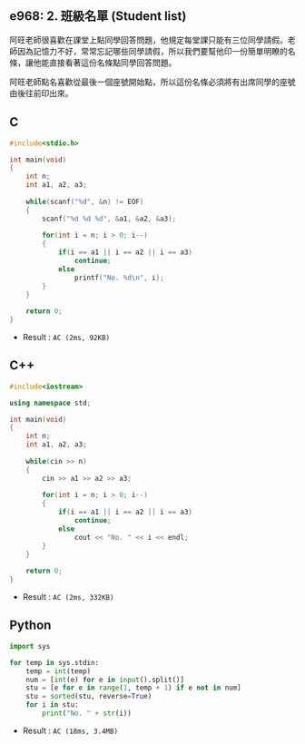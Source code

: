 ## e968: 2. 班級名單 (Student list)
阿旺老師很喜歡在課堂上點同學回答問題，他規定每堂課只能有三位同學請假。老師因為記憶力不好，常常忘記哪些同學請假，所以我們要幫他印一份簡單明瞭的名條，讓他能直接看著這份名條點同學回答問題。 

阿旺老師點名喜歡從最後一個座號開始點，所以這份名條必須將有出席同學的座號由後往前印出來。

## C
```C
#include<stdio.h>

int main(void)
{
	int n;
	int a1, a2, a3;
	
	while(scanf("%d", &n) != EOF)
	{
		scanf("%d %d %d", &a1, &a2, &a3);
		
		for(int i = n; i > 0; i--)
		{
			if(i == a1 || i == a2 || i == a3)
				continue;
			else
				printf("No. %d\n", i);
		}
	}
	
	return 0;
}
```
 * Result : `AC (2ms, 92KB)`

## C++
```C++
#include<iostream>

using namespace std;

int main(void)
{
	int n;
	int a1, a2, a3;
	
	while(cin >> n)
	{
		cin >> a1 >> a2 >> a3;
		
		for(int i = n; i > 0; i--)
		{
			if(i == a1 || i == a2 || i == a3)
				continue;
			else
				cout << "No. " << i << endl;
		}
	}
	
	return 0;
}
```
 * Result : `AC (2ms, 332KB)`

## Python
```python
import sys

for temp in sys.stdin:
    temp = int(temp)
    num = [int(e) for e in input().split()]
    stu = [e for e in range(1, temp + 1) if e not in num]
    stu = sorted(stu, reverse=True)
    for i in stu:
        print("No. " + str(i))
```
 * Result : `AC (18ms, 3.4MB)`
